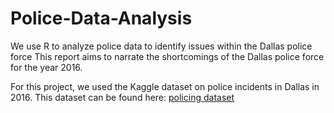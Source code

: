 # Police-Data-Analysis
We use R to analyze police data to identify issues within the Dallas police force
This report aims to narrate the shortcomings of the Dallas police force for the year 2016.

For this project, we used the Kaggle dataset on police incidents in Dallas in 2016. This dataset can be found here: [policing dataset](https://www.kaggle.com/datasets/center-for-policing-equity/data-science-for-good?datasetId=45286&sortBy=relevance&language=Python)

